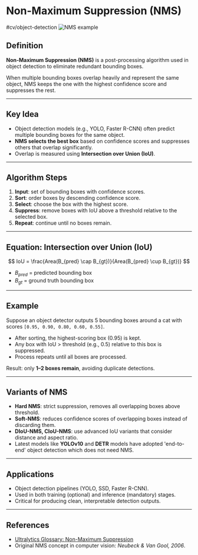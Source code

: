 # Non-Maximum Suppression (NMS)
#cv/object-detection 
![NMS example](https://miro.medium.com/v2/1*4IOA6RbJFt59IPglC1LjRg.png)
## Definition  
**Non-Maximum Suppression (NMS)** is a post-processing algorithm used in object detection to eliminate redundant bounding boxes. 

When multiple bounding boxes overlap heavily and represent the same object, NMS keeps the one with the highest confidence score and suppresses the rest.

---

## Key Idea  
- Object detection models (e.g., YOLO, Faster R-CNN) often predict multiple bounding boxes for the same object.  
- **NMS selects the best box** based on confidence scores and suppresses others that overlap significantly.  
- Overlap is measured using **Intersection over Union (IoU)**.  

---

## Algorithm Steps  
1. **Input**: set of bounding boxes with confidence scores.  
2. **Sort**: order boxes by descending confidence score.  
3. **Select**: choose the box with the highest score.  
4. **Suppress**: remove boxes with IoU above a threshold relative to the selected box.  
5. **Repeat**: continue until no boxes remain.  

---

## Equation: Intersection over Union (IoU)  
$$
IoU = \frac{Area(B_{pred} \cap B_{gt})}{Area(B_{pred} \cup B_{gt})}
$$

- $B_{pred}$ = predicted bounding box  
- $B_{gt}$ = ground truth bounding box  

---

## Example  
Suppose an object detector outputs 5 bounding boxes around a cat with scores `[0.95, 0.90, 0.80, 0.60, 0.55]`.  
- After sorting, the highest-scoring box (0.95) is kept.  
- Any box with IoU > threshold (e.g., 0.5) relative to this box is suppressed.  
- Process repeats until all boxes are processed.  

Result: only **1–2 boxes remain**, avoiding duplicate detections.  

---

## Variants of NMS  
- **Hard NMS**: strict suppression, removes all overlapping boxes above threshold.  
- **Soft-NMS**: reduces confidence scores of overlapping boxes instead of discarding them.  
- **DIoU-NMS, CIoU-NMS**: use advanced IoU variants that consider distance and aspect ratio.  
- Latest models like **YOLOv10** and **DETR** models have adopted 'end-to-end' object detection which does not need NMS.

---

## Applications  
- Object detection pipelines (YOLO, SSD, Faster R-CNN).  
- Used in both training (optional) and inference (mandatory) stages.  
- Critical for producing clean, interpretable detection outputs.  

---

## References  
- [Ultralytics Glossary: Non-Maximum Suppression](https://www.ultralytics.com/glossary/non-maximum-suppression-nms)  
- Original NMS concept in computer vision: *Neubeck & Van Gool, 2006*.  

